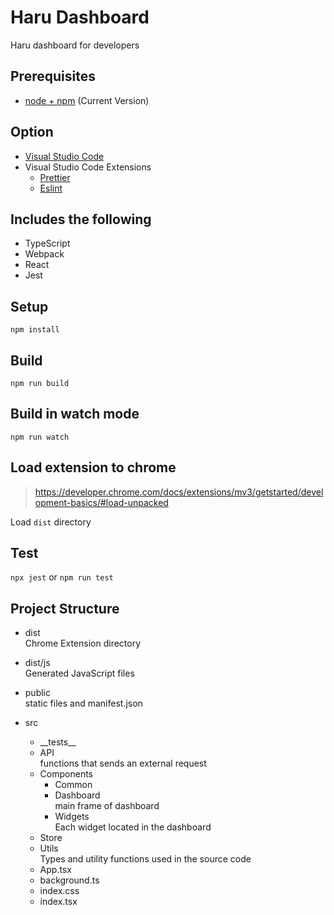 # Haru Dashboard

Haru dashboard for developers

## Prerequisites

- [node + npm](https://nodejs.org/) (Current Version)

## Option

- [Visual Studio Code](https://code.visualstudio.com/)
- Visual Studio Code Extensions
  - [Prettier](https://marketplace.visualstudio.com/items?itemName=esbenp.prettier-vscode)
  - [Eslint](https://marketplace.visualstudio.com/items?itemName=dbaeumer.vscode-eslint)

## Includes the following

- TypeScript
- Webpack
- React
- Jest

## Setup

```
npm install
```

## Build

```
npm run build
```

## Build in watch mode

```
npm run watch
```

## Load extension to chrome
> https://developer.chrome.com/docs/extensions/mv3/getstarted/development-basics/#load-unpacked

Load `dist` directory  


## Test
`npx jest` or `npm run test`


## Project Structure
- dist  
  Chrome Extension directory

- dist/js  
  Generated JavaScript files

- public  
  static files and manifest.json

- src
  - \_\_tests\_\_
  - API  
    functions that sends an external request
  - Components  
    - Common  
    - Dashboard  
      main frame of dashboard
    - Widgets  
      Each widget located in the dashboard
  - Store
  - Utils  
    Types and utility functions used in the source code
  - App.tsx
  - background.ts
  - index.css
  - index.tsx
